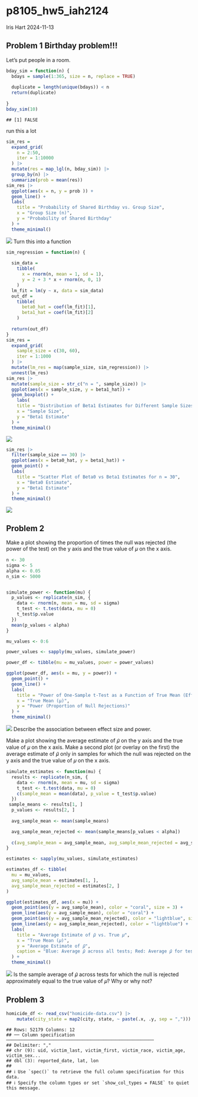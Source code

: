 p8105_hw5_iah2124
================
Iris Hart
2024-11-13

## Problem 1 Birthday problem!!!

Let’s put people in a room.

``` r
bday_sim = function(n) {
  bdays = sample(1:365, size = n, replace = TRUE)
  
  duplicate = length(unique(bdays)) < n
  return(duplicate)
  
}
bday_sim(10)
```

    ## [1] FALSE

run this a lot

``` r
sim_res = 
  expand_grid(
    n = 2:50,
    iter = 1:10000
  ) |> 
  mutate(res = map_lgl(n, bday_sim)) |> 
  group_by(n) |> 
  summarize(prob = mean(res))
sim_res |> 
  ggplot(aes(x = n, y = prob )) + 
  geom_line() + 
  labs(
    title = "Probability of Shared Birthday vs. Group Size",
    x = "Group Size (n)",
    y = "Probability of Shared Birthday"
  ) +
  theme_minimal()
```

![](p8105_hw5_iah2124_files/figure-gfm/unnamed-chunk-2-1.png)<!-- -->
Turn this into a function

``` r
sim_regression = function(n) {
  
  sim_data = 
    tibble(
      x = rnorm(n, mean = 1, sd = 1),
      y = 2 + 3 * x + rnorm(n, 0, 1)
    )
  lm_fit = lm(y ~ x, data = sim_data)
  out_df = 
    tibble(
      beta0_hat = coef(lm_fit)[1],
      beta1_hat = coef(lm_fit)[2]
    )
  
  return(out_df)
}
sim_res = 
  expand_grid(
    sample_size = c(30, 60), 
    iter = 1:1000
  ) |> 
  mutate(lm_res = map(sample_size, sim_regression)) |> 
  unnest(lm_res)
sim_res |> 
  mutate(sample_size = str_c("n = ", sample_size)) |> 
  ggplot(aes(x = sample_size, y = beta1_hat)) + 
  geom_boxplot() +
    labs(
    title = "Distribution of Beta1 Estimates for Different Sample Sizes",
    x = "Sample Size",
    y = "Beta1 Estimate"
  ) +
  theme_minimal()
```

![](p8105_hw5_iah2124_files/figure-gfm/unnamed-chunk-3-1.png)<!-- -->

``` r
sim_res |> 
  filter(sample_size == 30) |> 
  ggplot(aes(x = beta0_hat, y = beta1_hat)) +
  geom_point() + 
  labs(
    title = "Scatter Plot of Beta0 vs Beta1 Estimates for n = 30",
    x = "Beta0 Estimate",
    y = "Beta1 Estimate"
  ) +
  theme_minimal()
```

![](p8105_hw5_iah2124_files/figure-gfm/unnamed-chunk-3-2.png)<!-- -->

## Problem 2

Make a plot showing the proportion of times the null was rejected (the
power of the test) on the y axis and the true value of 𝜇 on the x axis.

``` r
n <- 30    
sigma <- 5 
alpha <- 0.05  
n_sim <- 5000


simulate_power <- function(mu) {
  p_values <- replicate(n_sim, {
    data <- rnorm(n, mean = mu, sd = sigma)
    t_test <- t.test(data, mu = 0)
    t_test$p.value
  })
  mean(p_values < alpha)
}

mu_values <- 0:6

power_values <- sapply(mu_values, simulate_power)

power_df <- tibble(mu = mu_values, power = power_values)

ggplot(power_df, aes(x = mu, y = power)) +
  geom_point() +
  geom_line() +
  labs(
    title = "Power of One-Sample t-Test as a Function of True Mean (Effect Size)",
    x = "True Mean (μ)",
    y = "Power (Proportion of Null Rejections)"
  ) +
  theme_minimal()
```

![](p8105_hw5_iah2124_files/figure-gfm/unnamed-chunk-4-1.png)<!-- -->
Describe the association between effect size and power.

Make a plot showing the average estimate of 𝜇̂ on the y axis and the true
value of 𝜇 on the x axis. Make a second plot (or overlay on the first)
the average estimate of 𝜇̂ only in samples for which the null was
rejected on the y axis and the true value of 𝜇 on the x axis.

``` r
simulate_estimates <- function(mu) {
  results <- replicate(n_sim, {
    data <- rnorm(n, mean = mu, sd = sigma)
    t_test <- t.test(data, mu = 0)
    c(sample_mean = mean(data), p_value = t_test$p.value)
  })
 sample_means <- results[1, ]
  p_values <- results[2, ]
  
  avg_sample_mean <- mean(sample_means)

  avg_sample_mean_rejected <- mean(sample_means[p_values < alpha])
  
  c(avg_sample_mean = avg_sample_mean, avg_sample_mean_rejected = avg_sample_mean_rejected)
}

estimates <- sapply(mu_values, simulate_estimates)

estimates_df <- tibble(
  mu = mu_values,
  avg_sample_mean = estimates[1, ],
  avg_sample_mean_rejected = estimates[2, ]
)

ggplot(estimates_df, aes(x = mu)) +
  geom_point(aes(y = avg_sample_mean), color = "coral", size = 3) +
  geom_line(aes(y = avg_sample_mean), color = "coral") +
  geom_point(aes(y = avg_sample_mean_rejected), color = "lightblue", size = 3) +
  geom_line(aes(y = avg_sample_mean_rejected), color = "lightblue") +
  labs(
    title = "Average Estimate of 𝜇̂ vs. True 𝜇",
    x = "True Mean (𝜇)",
    y = "Average Estimate of 𝜇̂",
    caption = "Blue: Average 𝜇̂ across all tests; Red: Average 𝜇̂ for tests where null was rejected"
  ) +
  theme_minimal()
```

![](p8105_hw5_iah2124_files/figure-gfm/unnamed-chunk-5-1.png)<!-- --> Is
the sample average of 𝜇̂ across tests for which the null is rejected
approximately equal to the true value of 𝜇? Why or why not?

## Problem 3

``` r
homicide_df <- read_csv("homicide-data.csv") |>
    mutate(city_state = map2(city, state, ~ paste(.x, .y, sep = ","))) 
```

    ## Rows: 52179 Columns: 12
    ## ── Column specification ────────────────────────────────────────────────────────
    ## Delimiter: ","
    ## chr (9): uid, victim_last, victim_first, victim_race, victim_age, victim_sex...
    ## dbl (3): reported_date, lat, lon
    ## 
    ## ℹ Use `spec()` to retrieve the full column specification for this data.
    ## ℹ Specify the column types or set `show_col_types = FALSE` to quiet this message.
